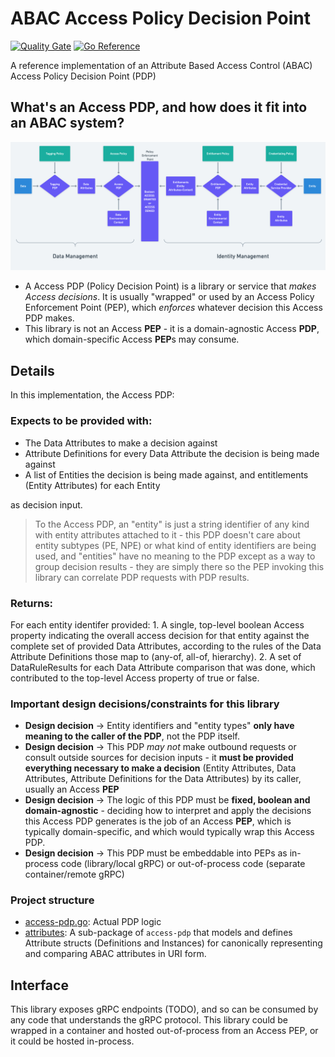 # ABAC Access Policy Decision Point

[![Quality Gate](https://github.com/virtru/access-pdp/actions/workflows/ci.yaml/badge.svg?branch=main)](https://github.com/virtru/access-pdp/actions/workflows/ci.yaml)
[![Go Reference](https://pkg.go.dev/badge/github.com/virtru/access-pdp.svg)](https://pkg.go.dev/github.com/virtru/access-pdp)

A reference implementation of an Attribute Based Access Control (ABAC) Access Policy Decision Point (PDP)

## What's an Access PDP, and how does it fit into an ABAC system?

![ABAC System](./resources/index.png)

- A Access PDP (Policy Decision Point) is a library or service that *makes Access decisions*. It is usually "wrapped" or used by an Access Policy Enforcement Point (PEP), which *enforces* whatever decision this Access PDP makes.
- This library is not an Access **PEP** - it is a domain-agnostic Access **PDP**, which domain-specific Access **PEP**s may consume. 

## Details
In this implementation, the Access PDP:

### Expects to be provided with:
  - The Data Attributes to make a decision against
  - Attribute Definitions for every Data Attribute the decision is being made against
  - A list of Entities the decision is being made against, and entitlements (Entity Attributes) for each Entity
  
as decision input.

> To the Access PDP, an "entity" is just a string identifier of any kind with entity attributes attached to it - this PDP
> doesn't care about entity subtypes (PE, NPE) or what kind of entity identifiers are being used, and "entities" have no meaning to the PDP except as a way to group decision results - they are simply there so the PEP invoking this library can correlate PDP requests with PDP results. 
  
### Returns:

For each entity identifer provided:
    1. A single, top-level boolean Access property indicating the overall access decision for that entity against the complete set of provided Data Attributes, according to the rules of the Data Attribute Definitions those map to (any-of, all-of, hierarchy).
    2. A set of DataRuleResults for each Data Attribute comparison that was done, which contributed to the top-level Access property of true or false.

### Important design decisions/constraints for this library

* **Design decision** -> Entity identifiers and "entity types" **only have meaning to the caller of the PDP**, not the PDP itself.
* **Design decision** -> This PDP _may not_ make outbound requests or consult outside sources for decision inputs - it **must be provided everything necessary to make a decision** (Entity Attributes, Data Attributes, Attribute Definitions for the Data Attributes) by its caller, usually an Access **PEP**
* **Design decision** -> The logic of this PDP must be **fixed, boolean and domain-agnostic** - deciding how to interpret and apply the decisions this Access PDP generates is the job of an Access **PEP**, which is typically domain-specific, and which would typically wrap this Access PDP.
* **Design decision** -> This PDP must be embeddable into PEPs as in-process code (library/local gRPC) or out-of-process code (separate container/remote gRPC)


### Project structure

- [access-pdp.go](./access-pdp.go): Actual PDP logic
- [attributes](./attributes): A sub-package of `access-pdp` that models and defines Attribute structs (Definitions and Instances) for canonically representing and comparing ABAC attributes in URI form.


## Interface

This library exposes gRPC endpoints (TODO), and so can be consumed by any code that understands the gRPC protocol. This library could be wrapped in a container and hosted out-of-process from an Access PEP, or it could be hosted in-process.
